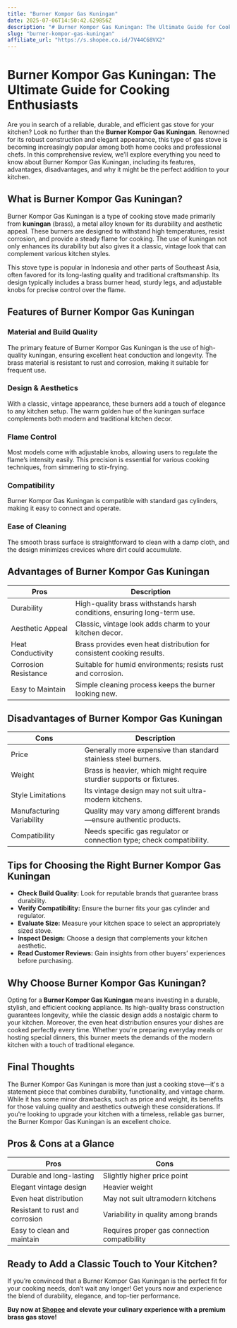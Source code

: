 ```yaml
---
title: "Burner Kompor Gas Kuningan"
date: 2025-07-06T14:50:42.629856Z
description: "# Burner Kompor Gas Kuningan: The Ultimate Guide for Cooking Enthusiasts..."
slug: "burner-kompor-gas-kuningan"
affiliate_url: "https://s.shopee.co.id/7V44C68VX2"
---
```

# Burner Kompor Gas Kuningan: The Ultimate Guide for Cooking Enthusiasts

Are you in search of a reliable, durable, and efficient gas stove for your kitchen? Look no further than the **Burner Kompor Gas Kuningan**. Renowned for its robust construction and elegant appearance, this type of gas stove is becoming increasingly popular among both home cooks and professional chefs. In this comprehensive review, we’ll explore everything you need to know about Burner Kompor Gas Kuningan, including its features, advantages, disadvantages, and why it might be the perfect addition to your kitchen.

## What is Burner Kompor Gas Kuningan?

Burner Kompor Gas Kuningan is a type of cooking stove made primarily from **kuningan** (brass), a metal alloy known for its durability and aesthetic appeal. These burners are designed to withstand high temperatures, resist corrosion, and provide a steady flame for cooking. The use of kuningan not only enhances its durability but also gives it a classic, vintage look that can complement various kitchen styles.

This stove type is popular in Indonesia and other parts of Southeast Asia, often favored for its long-lasting quality and traditional craftsmanship. Its design typically includes a brass burner head, sturdy legs, and adjustable knobs for precise control over the flame.

## Features of Burner Kompor Gas Kuningan

### Material and Build Quality
The primary feature of Burner Kompor Gas Kuningan is the use of high-quality kuningan, ensuring excellent heat conduction and longevity. The brass material is resistant to rust and corrosion, making it suitable for frequent use.

### Design & Aesthetics
With a classic, vintage appearance, these burners add a touch of elegance to any kitchen setup. The warm golden hue of the kuningan surface complements both modern and traditional kitchen decor.

### Flame Control
Most models come with adjustable knobs, allowing users to regulate the flame’s intensity easily. This precision is essential for various cooking techniques, from simmering to stir-frying.

### Compatibility
Burner Kompor Gas Kuningan is compatible with standard gas cylinders, making it easy to connect and operate.

### Ease of Cleaning
The smooth brass surface is straightforward to clean with a damp cloth, and the design minimizes crevices where dirt could accumulate.

## Advantages of Burner Kompor Gas Kuningan

| Pros | Description |
|---------|----------------|
| Durability | High-quality brass withstands harsh conditions, ensuring long-term use. |
| Aesthetic Appeal | Classic, vintage look adds charm to your kitchen decor. |
| Heat Conductivity | Brass provides even heat distribution for consistent cooking results. |
| Corrosion Resistance | Suitable for humid environments; resists rust and corrosion. |
| Easy to Maintain | Simple cleaning process keeps the burner looking new. |

## Disadvantages of Burner Kompor Gas Kuningan

| Cons | Description |
|---------|--------------|
| Price | Generally more expensive than standard stainless steel burners. |
| Weight | Brass is heavier, which might require sturdier supports or fixtures. |
| Style Limitations | Its vintage design may not suit ultra-modern kitchens. |
| Manufacturing Variability | Quality may vary among different brands—ensure authentic products. |
| Compatibility | Needs specific gas regulator or connection type; check compatibility. |

## Tips for Choosing the Right Burner Kompor Gas Kuningan

- **Check Build Quality:** Look for reputable brands that guarantee brass durability.
- **Verify Compatibility:** Ensure the burner fits your gas cylinder and regulator.
- **Evaluate Size:** Measure your kitchen space to select an appropriately sized stove.
- **Inspect Design:** Choose a design that complements your kitchen aesthetic.
- **Read Customer Reviews:** Gain insights from other buyers’ experiences before purchasing.

## Why Choose Burner Kompor Gas Kuningan?

Opting for a **Burner Kompor Gas Kuningan** means investing in a durable, stylish, and efficient cooking appliance. Its high-quality brass construction guarantees longevity, while the classic design adds a nostalgic charm to your kitchen. Moreover, the even heat distribution ensures your dishes are cooked perfectly every time. Whether you’re preparing everyday meals or hosting special dinners, this burner meets the demands of the modern kitchen with a touch of traditional elegance.

## Final Thoughts

The Burner Kompor Gas Kuningan is more than just a cooking stove—it's a statement piece that combines durability, functionality, and vintage charm. While it has some minor drawbacks, such as price and weight, its benefits for those valuing quality and aesthetics outweigh these considerations. If you're looking to upgrade your kitchen with a timeless, reliable gas burner, the Burner Kompor Gas Kuningan is an excellent choice.

## Pros & Cons at a Glance

| Pros | Cons |
| -------- | -------- |
| Durable and long-lasting | Slightly higher price point |
| Elegant vintage design | Heavier weight |
| Even heat distribution | May not suit ultramodern kitchens |
| Resistant to rust and corrosion | Variability in quality among brands |
| Easy to clean and maintain | Requires proper gas connection compatibility |

## Ready to Add a Classic Touch to Your Kitchen?

If you’re convinced that a Burner Kompor Gas Kuningan is the perfect fit for your cooking needs, don’t wait any longer! Get yours now and experience the blend of durability, elegance, and top-tier performance.

**Buy now at [Shopee](https://s.shopee.co.id/7V44C68VX2) and elevate your culinary experience with a premium brass gas stove!**